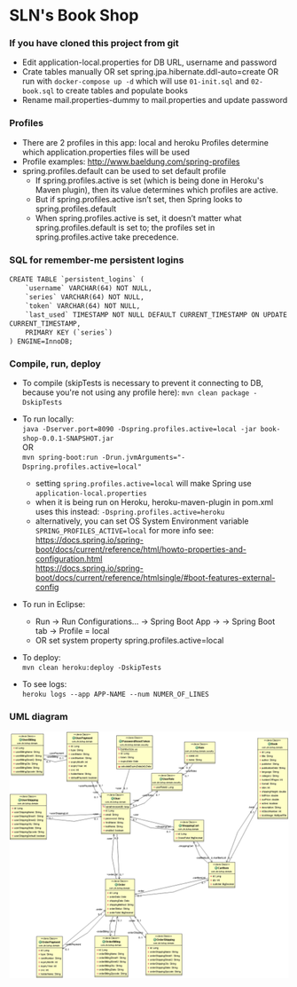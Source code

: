 # SLN's Book Shop

### If you have cloned this project from git	
- Edit application-local.properties for DB URL, username and password
- Crate tables manually OR set spring.jpa.hibernate.ddl-auto=create OR run with `docker-compose up -d` which will use `01-init.sql` and `02-book.sql` to create tables and populate books
- Rename mail.properties-dummy to mail.properties and update password

### Profiles
- There are 2 profiles in this app: local and heroku
	Profiles determine which application.properties files will be used
- Profile examples: http://www.baeldung.com/spring-profiles
- spring.profiles.default can be used to set default profile
	- If spring.profiles.active is set (which is being done in Heroku's Maven plugin), then its value determines which profiles are active.
	- But if spring.profiles.active isn’t set, then Spring looks to spring.profiles.default
	- When spring.profiles.active is set, it doesn’t matter what spring.profiles.default is set to; the profiles set in spring.profiles.active take precedence.

### SQL for remember-me persistent logins
```
CREATE TABLE `persistent_logins` (
	`username` VARCHAR(64) NOT NULL,
	`series` VARCHAR(64) NOT NULL,
	`token` VARCHAR(64) NOT NULL,
	`last_used` TIMESTAMP NOT NULL DEFAULT CURRENT_TIMESTAMP ON UPDATE CURRENT_TIMESTAMP,
	PRIMARY KEY (`series`)
) ENGINE=InnoDB;
``` 

### Compile, run, deploy
- To compile (skipTests is necessary to prevent it connecting to DB, because you're not using any profile here):
`mvn clean package -DskipTests`
	
- To run locally:  
`java -Dserver.port=8090 -Dspring.profiles.active=local -jar book-shop-0.0.1-SNAPSHOT.jar`  
OR  
`mvn spring-boot:run -Drun.jvmArguments="-Dspring.profiles.active=local"`
	- setting `spring.profiles.active=local` will make Spring use `application-local.properties`
	- when it is being run on Heroku, heroku-maven-plugin in pom.xml uses this instead: `-Dspring.profiles.active=heroku`
	- alternatively, you can set OS System Environment variable `SPRING_PROFILES_ACTIVE=local`
	for more info see:  
	https://docs.spring.io/spring-boot/docs/current/reference/html/howto-properties-and-configuration.html  
	https://docs.spring.io/spring-boot/docs/current/reference/htmlsingle/#boot-features-external-config

- To run in Eclipse:  
	- Run -> Run Configurations... -> Spring Boot App -> <book-shop> -> Spring Boot tab -> Profile = local
	- OR set system property spring.profiles.active=local

- To deploy:  
`mvn clean heroku:deploy -DskipTests`

- To see logs:  
`heroku logs --app APP-NAME --num NUMER_OF_LINES`

### UML diagram
![alt text](https://raw.githubusercontent.com/randle2000/book-shop/master/UML.png "My UML")